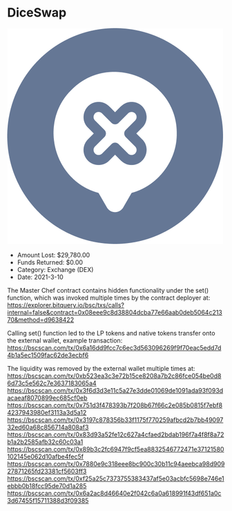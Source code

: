 # DiceSwap
![DiceSwap](/rektimages/DiceSwap.png)
- Amount Lost: $29,780.00
- Funds Returned: $0.00
- Category: Exchange (DEX)
- Date: 2021-3-10

The Master Chef contract contains hidden functionality under the set() function, which was invoked multiple times by the contract deployer at:  
https://explorer.bitquery.io/bsc/txs/calls?internal=false&contract=0x08eee9c8d38804dcba77e66aab0deb5064c21370&method=d9638422  
  
Calling set() function led to the LP tokens and native tokens transfer onto the external wallet, example transaction:  
https://bscscan.com/tx/0x6a16dd9fcc7c6ec3d563096269f9f70eac5edd7d4b1a5ec1509fac62de3ecbf6  
  
The liquidity was removed by the external wallet multiple times at:  
https://bscscan.com/tx/0xb523ea3c3e72b15ce8208a7b2c86fce054be0d86d73c5e562c7e3637183065a4  
https://bscscan.com/tx/0x3f6d3d3e11c5a27e3dde01069de1091ada93f093dacaeaf8070899ec685cf0eb  
https://bscscan.com/tx/0x751d3f478393b7f208b67f66c2e085b0815f7ebf84237943980ef3113a3d5a12  
https://bscscan.com/tx/0x3197c878356b33f1175f770259afbcd2b7bb4909732ed60a68c856714a808af3  
https://bscscan.com/tx/0x83d93a52fe12c627a4cfaed2bdab196f7a4f8f8a72b1a2b2585afb32c60c03a1  
https://bscscan.com/tx/0x89b3c2fc6947f9cf5ea8832546772471e37121580102145e062d10afbe4fec5f  
https://bscscan.com/tx/0x7880e9c318eee8bc900c30b11c94aeebca98d90927871265fd23381cf5603ff3  
https://bscscan.com/tx/0xf25a25c7373755383437af5e03acbfc5698e746e1ebbb0b18fcc95de70d1a285  
https://bscscan.com/tx/0x6a2ac8d46640e2f042c6a0a618991f43df651a0c3d67455f15711388d3f09385




